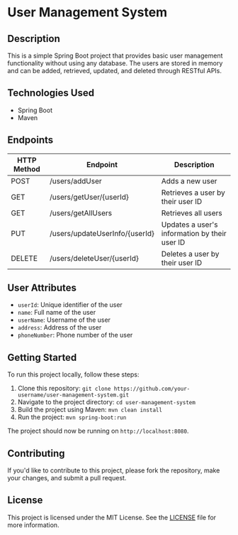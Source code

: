 # User Management System

## Description
This is a simple Spring Boot project that provides basic user management functionality without using any database. The users are stored in memory and can be added, retrieved, updated, and deleted through RESTful APIs.

## Technologies Used
- Spring Boot
- Maven

## Endpoints
| HTTP Method | Endpoint           | Description                      |
|-------------|--------------------|----------------------------------|
| POST        | /users/addUser     | Adds a new user                  |
| GET         | /users/getUser/{userId} | Retrieves a user by their user ID |
| GET         | /users/getAllUsers | Retrieves all users              |
| PUT         | /users/updateUserInfo/{userId} | Updates a user's information by their user ID |
| DELETE      | /users/deleteUser/{userId} | Deletes a user by their user ID  |

## User Attributes
- `userId`: Unique identifier of the user
- `name`: Full name of the user
- `userName`: Username of the user
- `address`: Address of the user
- `phoneNumber`: Phone number of the user

## Getting Started
To run this project locally, follow these steps:

1. Clone this repository: `git clone https://github.com/your-username/user-management-system.git`
2. Navigate to the project directory: `cd user-management-system`
3. Build the project using Maven: `mvn clean install`
4. Run the project: `mvn spring-boot:run`

The project should now be running on `http://localhost:8080`.

## Contributing
If you'd like to contribute to this project, please fork the repository, make your changes, and submit a pull request.

## License
This project is licensed under the MIT License. See the [LICENSE](LICENSE) file for more information.
